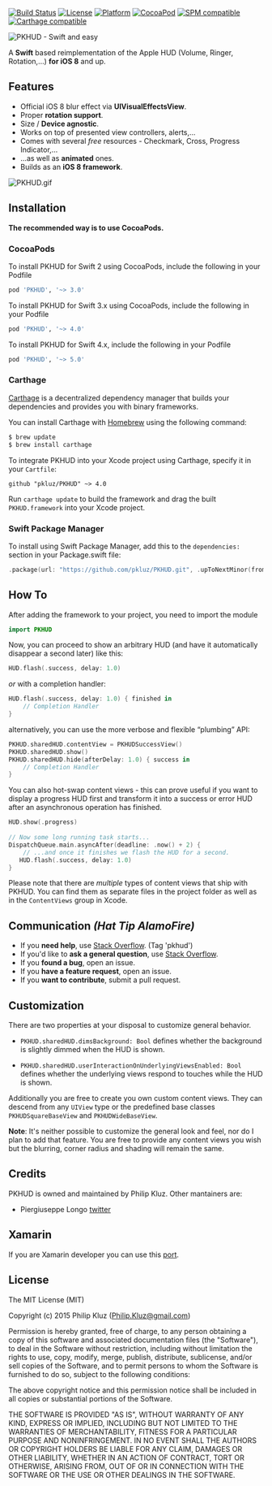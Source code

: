 [![Build Status](https://travis-ci.org/pkluz/PKHUD.svg?branch=master)](https://travis-ci.org/pkluz/PKHUD)
[![License](https://img.shields.io/cocoapods/l/PKHUD.svg?style=flat)](https://cocoapods.org/pods/PKHUD) 
[![Platform](https://img.shields.io/cocoapods/p/PKHUD.svg?style=flat)](http://cocoadocs.org/docsets/PKHUD/3.2.1/) 
[![CocoaPod](https://img.shields.io/cocoapods/v/PKHUD.svg?style=flat)](https://cocoapods.org/pods/PKHUD)
[![SPM compatible](https://img.shields.io/badge/SPM-compatible-4BC51D.svg?style=flat)](https://swift.org/package-manager/)
[![Carthage compatible](https://img.shields.io/badge/Carthage-compatible-4BC51D.svg?style=flat)](https://github.com/Carthage/Carthage)

![PKHUD - Swift and easy](https://raw.githubusercontent.com/pkluz/PKHUD/master/README_hero.png)

A **Swift** based reimplementation of the Apple HUD (Volume, Ringer, Rotation,…) **for iOS 8** and up.

## Features
- Official iOS 8 blur effect via **UIVisualEffectsView**.
- Proper **rotation support**.
- Size / **Device agnostic**.
- Works on top of presented view controllers, alerts,...
- Comes with several *free* resources - Checkmark, Cross, Progress Indicator,…
- …as well as **animated** ones.
- Builds as an **iOS 8 framework**.

![PKHUD.gif](https://cloud.githubusercontent.com/assets/1275218/10124182/09f4c406-654f-11e5-9cab-0f2e6f470887.gif)

## Installation
**The recommended way is to use CocoaPods.**

### CocoaPods

To install PKHUD for Swift 2 using CocoaPods, include the following in your Podfile

```ruby
pod 'PKHUD', '~> 3.0'
```

To install PKHUD for Swift 3.x using CocoaPods, include the following in your Podfile

```ruby
pod 'PKHUD', '~> 4.0'
```

To install PKHUD for Swift 4.x, include the following in your Podfile

```ruby
pod 'PKHUD', '~> 5.0'
```

### Carthage

[Carthage](https://github.com/Carthage/Carthage) is a decentralized dependency manager that builds your dependencies and provides you with binary frameworks.

You can install Carthage with [Homebrew](http://brew.sh/) using the following command:

```bash
$ brew update
$ brew install carthage
```

To integrate PKHUD into your Xcode project using Carthage, specify it in your `Cartfile`:

```ogdl
github "pkluz/PKHUD" ~> 4.0
```

Run `carthage update` to build the framework and drag the built `PKHUD.framework` into your Xcode project.

### Swift Package Manager

To install using Swift Package Manager, add this to the `dependencies:` section in your Package.swift file:
```swift
.package(url: "https://github.com/pkluz/PKHUD.git", .upToNextMinor(from: "5.4.0")),
```

## How To

After adding the framework to your project, you need to import the module
```swift
import PKHUD
```

Now, you can proceed to show an arbitrary HUD (and have it automatically disappear a second later) like this:
```swift
HUD.flash(.success, delay: 1.0)
```

_or_ with a completion handler:

```swift
HUD.flash(.success, delay: 1.0) { finished in 
    // Completion Handler
}
```

alternatively, you can use the more verbose and flexible “plumbing” API:

```swift
PKHUD.sharedHUD.contentView = PKHUDSuccessView()
PKHUD.sharedHUD.show()
PKHUD.sharedHUD.hide(afterDelay: 1.0) { success in 
    // Completion Handler
}
```

You can also hot-swap content views - this can prove useful if you want to display a progress HUD first and transform it into a success or error HUD after an asynchronous operation has finished.
```swift
HUD.show(.progress)
        
// Now some long running task starts...
DispatchQueue.main.asyncAfter(deadline: .now() + 2) {
    // ...and once it finishes we flash the HUD for a second.
   HUD.flash(.success, delay: 1.0)
}
```

Please note that there are _multiple_ types of content views that ship with PKHUD. You can find them as separate files in the project folder as well as in the `ContentViews` group in Xcode.

## Communication _(Hat Tip AlamoFire)_

- If you **need help**, use [Stack Overflow](http://stackoverflow.com/questions/tagged/pkhud). (Tag 'pkhud')
- If you'd like to **ask a general question**, use [Stack Overflow](http://stackoverflow.com/questions/tagged/pkhud).
- If you **found a bug**, open an issue.
- If you **have a feature request**, open an issue.
- If you **want to contribute**, submit a pull request.


## Customization

There are two properties at your disposal to customize general behavior.

- `PKHUD.sharedHUD.dimsBackground: Bool` defines whether the background is slightly dimmed when the HUD is shown.

- `PKHUD.sharedHUD.userInteractionOnUnderlyingViewsEnabled: Bool` defines whether the underlying views respond to touches while the HUD is shown.

Additionally you are free to create you own custom content views. They can descend from any `UIView` type or the predefined base classes `PKHUDSquareBaseView` and `PKHUDWideBaseView`.

**Note**: It's neither possible to customize the general look and feel, nor do I plan to add that feature. You are free to provide any content views you wish but the blurring, corner radius and shading will remain the same.

## Credits

PKHUD is owned and maintained by Philip Kluz. Other mantainers are:

- Piergiuseppe Longo [twitter](https://twitter.com/pglongo)

## Xamarin

If you are Xamarin developer you can use this [port](https://github.com/Prin53/Xamarin.iOS.PKHUD).

## License

The MIT License (MIT)

Copyright (c) 2015 Philip Kluz (Philip.Kluz@gmail.com)

Permission is hereby granted, free of charge, to any person obtaining a copy
of this software and associated documentation files (the "Software"), to deal
in the Software without restriction, including without limitation the rights
to use, copy, modify, merge, publish, distribute, sublicense, and/or sell
copies of the Software, and to permit persons to whom the Software is
furnished to do so, subject to the following conditions:

The above copyright notice and this permission notice shall be included in all
copies or substantial portions of the Software.

THE SOFTWARE IS PROVIDED "AS IS", WITHOUT WARRANTY OF ANY KIND, EXPRESS OR
IMPLIED, INCLUDING BUT NOT LIMITED TO THE WARRANTIES OF MERCHANTABILITY,
FITNESS FOR A PARTICULAR PURPOSE AND NONINFRINGEMENT. IN NO EVENT SHALL THE
AUTHORS OR COPYRIGHT HOLDERS BE LIABLE FOR ANY CLAIM, DAMAGES OR OTHER
LIABILITY, WHETHER IN AN ACTION OF CONTRACT, TORT OR OTHERWISE, ARISING FROM,
OUT OF OR IN CONNECTION WITH THE SOFTWARE OR THE USE OR OTHER DEALINGS IN THE
SOFTWARE.
